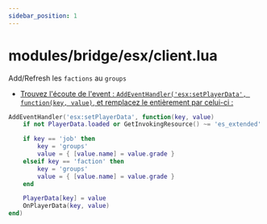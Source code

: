 ```yaml
---
sidebar_position: 1
---
```


# modules/bridge/esx/client.lua

Add/Refresh les `factions` au `groups`

- <p><u>Trouvez l'écoute de l'event : <code>AddEventHandler('esx:setPlayerData', function(key, value)</code>, et remplacez le entièrement par celui-ci :</u></p>

```lua
AddEventHandler('esx:setPlayerData', function(key, value)
	if not PlayerData.loaded or GetInvokingResource() ~= 'es_extended' then return end

	if key == 'job' then
		key = 'groups'
		value = { [value.name] = value.grade }
	elseif key == 'faction' then
		key = 'groups'
		value = { [value.name] = value.grade }
	end

	PlayerData[key] = value
	OnPlayerData(key, value)
end)
```